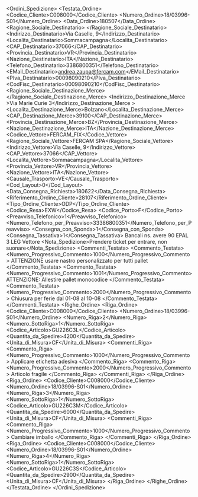 <Ordini_Spedizione>
  <Testata_Ordine>
    <Codice_Cliente>C008000</Codice_Cliente>
    <Numero_Ordine>18/03996-S01</Numero_Ordine>
    <Data_Ordine>180507</Data_Ordine>
    <Ragione_Sociale_Destinatario>
      <![CDATA[ Andrea Zaupa ]]>
    </Ragione_Sociale_Destinatario>
    <Indirizzo_Destinatario>Via Caselle, 9</Indirizzo_Destinatario>
    <Localita_Destinatario>Sommacampagna</Localita_Destinatario>
    <CAP_Destinatario>37066</CAP_Destinatario>
    <Provincia_Destinatario>VR</Provincia_Destinatario>
    <Nazione_Destinatario>ITA</Nazione_Destinatario>
    <Telefono_Destinatario>3386800351</Telefono_Destinatario>
    <EMail_Destinatario>andrea.zaupa@fercam.com</EMail_Destinatario>
    <PIva_Destinatario>00098090210</PIva_Destinatario>
    <CodFisc_Destinatario>00098090210</CodFisc_Destinatario>
    <Ragione_Sociale_Destinazione_Merce>
      <![CDATA[ Andrea Zaupa c/o Fercam S.p.A. ]]>
    </Ragione_Sociale_Destinazione_Merce>
    <Indirizzo_Destinazione_Merce
      >Via Marie Curie 3</Indirizzo_Destinazione_Merce
    >
    <Localita_Destinazione_Merce>Bolzano</Localita_Destinazione_Merce>
    <CAP_Destinazione_Merce>39100</CAP_Destinazione_Merce>
    <Provincia_Destinazione_Merce>BZ</Provincia_Destinazione_Merce>
    <Nazione_Destinazione_Merce>ITA</Nazione_Destinazione_Merce>
    <Codice_Vettore>FERCAM_FIX</Codice_Vettore>
    <Ragione_Sociale_Vettore>FERCAM SPA</Ragione_Sociale_Vettore>
    <Indirizzo_Vettore>Via Caselle, 9</Indirizzo_Vettore>
    <CAP_Vettore>37066</CAP_Vettore>
    <Localita_Vettore>Sommacampagna</Localita_Vettore>
    <Provincia_Vettore>VR</Provincia_Vettore>
    <Nazione_Vettore>ITA</Nazione_Vettore>
    <Causale_Trasporto>VE</Causale_Trasporto>
    <Cod_Layout>0</Cod_Layout>
    <Data_Consegna_Richiesta>180622</Data_Consegna_Richiesta>
    <Riferimento_Ordine_Cliente>28107</Riferimento_Ordine_Cliente>
    <Tipo_Ordine_Cliente>ODP</Tipo_Ordine_Cliente>
    <Codice_Resa>EXW</Codice_Resa>
    <Codice_Porto>F</Codice_Porto>
    <Preavviso_Telefonico>1</Preavviso_Telefonico>
    <Numero_Telefono_per_Preavviso>33386800351</Numero_Telefono_per_Preavviso>
    <Consegna_con_Sponda>1</Consegna_con_Sponda>
    <Consegna_Tassativa>1</Consegna_Tassativa>
    <Note>Bancali ns. avere 90 EPAL 3 LEG </Note>
    <Nota7>Vettore</Nota7>
    <Nota_Spedizione>Prendere ticket per entrare, non suonare</Nota_Spedizione>
    <Commenti_Testata>
      <Commento_Testata>
        <Numero_Progressivo_Commento>1000</Numero_Progressivo_Commento>
        <Commento
          >ATTENZIONE usare nastro personalizzato per tutti pallet</Commento
        >
      </Commento_Testata>
      <Commento_Testata>
        <Numero_Progressivo_Commento>1001</Numero_Progressivo_Commento>
        <Commento>ATTENZIONE: Allestire pallet monocodice</Commento>
      </Commento_Testata>
      <Commento_Testata>
        <Numero_Progressivo_Commento>2000</Numero_Progressivo_Commento>
        <Commento>Chiusura per ferie dal 01-08 al 10-08</Commento>
      </Commento_Testata>
    </Commenti_Testata>
    <Righe_Ordine>
      <Riga_Ordine>
        <Codice_Cliente>C008000</Codice_Cliente>
        <Numero_Ordine>18/03996-S01</Numero_Ordine>
        <Numero_Riga>2</Numero_Riga>
        <Numero_SottoRiga>1</Numero_SottoRiga>
        <Codice_Articolo>GU226C3L</Codice_Articolo>
        <Quantita_da_Spedire>4200</Quantita_da_Spedire>
        <Unita_di_Misura>CF</Unita_di_Misura>
        <Commenti_Riga>
          <Commento_Riga>
            <Numero_Progressivo_Commento>1000</Numero_Progressivo_Commento>
            <Commento>Applicare etichetta adesiva</Commento>
          </Commento_Riga>
          <Commento_Riga>
            <Numero_Progressivo_Commento>2000</Numero_Progressivo_Commento>
            <Commento>Articolo fragile</Commento>
          </Commento_Riga>
        </Commenti_Riga>
      </Riga_Ordine>
      <Riga_Ordine>
        <Codice_Cliente>C008000</Codice_Cliente>
        <Numero_Ordine>18/03996-S01</Numero_Ordine>
        <Numero_Riga>3</Numero_Riga>
        <Numero_SottoRiga>1</Numero_SottoRiga>
        <Codice_Articolo>GU226C3M</Codice_Articolo>
        <Quantita_da_Spedire>6000</Quantita_da_Spedire>
        <Unita_di_Misura>CF</Unita_di_Misura>
        <Commenti_Riga>
          <Commento_Riga>
            <Numero_Progressivo_Commento>1000</Numero_Progressivo_Commento>
            <Commento>Cambiare imballo</Commento>
          </Commento_Riga>
        </Commenti_Riga>
      </Riga_Ordine>
      <Riga_Ordine>
        <Codice_Cliente>C008000</Codice_Cliente>
        <Numero_Ordine>18/03996-S01</Numero_Ordine>
        <Numero_Riga>4</Numero_Riga>
        <Numero_SottoRiga>1</Numero_SottoRiga>
        <Codice_Articolo>GU226C3S</Codice_Articolo>
        <Quantita_da_Spedire>2900</Quantita_da_Spedire>
        <Unita_di_Misura>CF</Unita_di_Misura>
      </Riga_Ordine>
    </Righe_Ordine>
  </Testata_Ordine>
</Ordini_Spedizione>